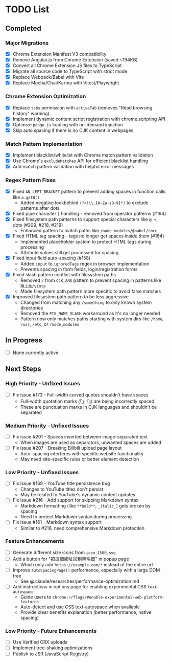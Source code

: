 # TODO List

## Completed

### Major Migrations

- [x] Chrome Extension Manifest V3 compatibility
- [x] Remove Angular.js from Chrome Extension (saved ~194KB)
- [x] Convert all Chrome Extension JS files to TypeScript
- [x] Migrate all source code to TypeScript with strict mode
- [x] Replace Webpack/Babel with Vite
- [x] Replace Mocha/Chai/Karma with Vitest/Playwright

### Chrome Extension Optimization

- [x] Replace `tabs` permission with `activeTab` (removes "Read browsing history" warning)
- [x] Implement dynamic content script registration with chrome.scripting API
- [x] Optimize `pangu.js` loading with on-demand injection
- [x] Skip auto spacing if there is no CJK content in webpages

### Match Pattern Implementation

- [x] Implement blacklist/whitelist with Chrome match pattern validation
- [x] Use Chrome's `excludeMatches` API for efficient blacklist handling
- [x] Add match pattern validation with helpful error messages

### Regex Pattern Fixes

- [x] Fixed `AN_LEFT_BRACKET` pattern to prevent adding spaces in function calls like `a.getB()`
  - Added negative lookbehind `(?<!\\.[A-Za-z0-9]*)` to exclude patterns after dots
- [x] Fixed pipe character `|` handling - removed from operator patterns (#194)
- [x] Fixed filesystem path patterns to support special characters like `@`, `+`, dots (#209, #218, #219)
  - Enhanced pattern to match paths like `/node_modules/@babel/core`
- [x] Fixed HTML tag spacing - tags no longer get spaces inside them (#164)
  - Implemented placeholder system to protect HTML tags during processing
  - Attribute values still get processed for spacing
- [x] Fixed input field auto-spacing (#158)
  - Added `input` to `ignoredTags` regex in browser implementation
  - Prevents spacing in form fields, login/registration forms
- [x] Fixed slash pattern conflict with filesystem paths
  - Removed `/` from `CJK_ANS` pattern to prevent spacing in patterns like `陳上進/vinta`
  - Made filesystem path pattern more specific to avoid false matches
- [x] Improved filesystem path pattern to be less aggressive
  - Changed from matching any `/something` to only known system directories
  - Removed the `FIX_NAME_SLASH` workaround as it's no longer needed
  - Pattern now only matches paths starting with system dirs like `/home`, `/usr`, `/etc`, or `/node_modules`

## In Progress

- [ ] None currently active

## Next Steps

### High Priority - Unfixed Issues

- [ ] Fix issue #173 - Full-width curved quotes shouldn't have spaces
  - Full-width quotation marks (「」『』) are being incorrectly spaced
  - These are punctuation marks in CJK languages and shouldn't be separated

### Medium Priority - Unfixed Issues

- [ ] Fix issue #201 - Spaces inserted between image-separated text
  - When images are used as separators, unwanted spaces are added
- [ ] Fix issue #207 - Breaking Bilibili upload page layout
  - Auto-spacing interferes with specific website functionality
  - May need site-specific rules or better element detection

### Low Priority - Unfixed Issues

- [ ] Fix issue #169 - YouTube title persistence bug
  - Changes to YouTube titles don't persist
  - May be related to YouTube's dynamic content updates
- [ ] Fix issue #216 - Add support for skipping Markdown syntax
  - Markdown formatting (like `**bold**`, `_italic_`) gets broken by spacing
  - Need to protect Markdown syntax during processing
- [ ] Fix issue #161 - Markdown syntax support
  - Similar to #216, need comprehensive Markdown protection

### Feature Enhancements

- [ ] Generate different size icons from `icon_1500.svg`
- [ ] Add a button for "把這個網址加到黑名單" in popup page
  - Which only add `https://example.com/*` instead of the entire url
- [ ] Improve `autoSpacingPage()` performance, especially with a large DOM tree
  - See @.claude/researches/performance-optimization.md
- [ ] Add instructions in options page for enabling experimental CSS `text-autospace`
  - Guide users to `chrome://flags/#enable-experimental-web-platform-features`
  - Auto-detect and use CSS text-autospace when available
  - Provide clear benefits explanation (better performance, native spacing)

### Low Priority - Future Enhancements

- [ ] Use Verified CRX uploads
- [ ] Implement tree-shaking optimizations
- [ ] Publish to JSR (JavaScript Registry)
